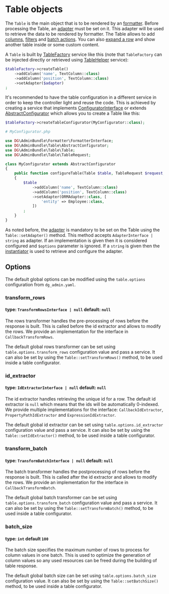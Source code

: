 # Table objects

The `Table` is the main object that is to be rendered by an [formatter](../formatters.md). Before processing the Table, an [adapter](../adapters/README.md) must be set on it. This adapter will be used to retrieve the data to be rendered by formatter. The Table allows to add [columns](../table/columns.md), [filters](../table/filters.md) and [batch actions](../table/batch_actions.md). You can also [expand a row](expand_row.md) and show another table inside or some custom content.

A `Table` is built by [TableFactory](../../src/Table/TableFactory.php) service like this (note that `TableFactory` can be injected directly or retrieved using [TableHelper](../../src/TableHelper.php) service):

```php
$tableFactory->createTable()
    ->addColumn('name', TextColumn::class)
    ->addColumn('position', TextColumn::class)
    ->setAdapter($adapter)
;
```

It's recommended to have the table configuration in a different service in order to keep the controller light and reuse the code. This is achieved by creating a service that implements [ConfiguratorInterface](../../src/Table/ConfiguratorInterface.php) or extends [AbstractConfigurator](../../src/Table/AbstractConfigurator.php) which allows you to create a Table like this:

```php
$tableFactory->createTableConfigurator(MyConfigurator::class);
```

```php
# MyConfigurator.php

use DG\AdminBundle\Formatter\FormatterInterface;
use DG\AdminBundle\Table\AbstractConfigurator;
use DG\AdminBundle\Table\Table;
use DG\AdminBundle\Table\TableRequest;

class MyConfigurator extends AbstractConfigurator
{
    public function configureTable(Table $table, TableRequest $request, array $options, FormatterInterface $formatter) : void
    {
        $table
            ->addColumn('name', TextColumn::class)
            ->addColumn('position', TextColumn::class)
            ->setAdapter(ORMAdapter::class, [
                'entity' => Employee::class,
            ])
        ;
    }
}
```

As noted before, the [adapter](../adapters/README.md) is mandatory to be set on the Table using the `Table::setAdapter()` method. This method accepts `AdapterInterface | string` as adapter. If an implementation is given then it is considered configured and `$options` parameter is ignored. If a `string` is given then the [instantiator](../instantiator.md) is used to retrieve and configure the adapter.

## Options

The default global options can be modified using the `table.options` configuration from `dg_admin.yaml`. 

### transform_rows

#### type: `TransformRowsInterface | null` default: `null`

The rows transformer handles the pre-processing of rows before the response is built. This is called before the id extractor and allows to modify the rows. We provide an implementation for the interface in `CallbackTransformRows`.

The default global rows transformer can be set using `table.options.transform_rows` configuration value and pass a service. It can also be set by using the `Table::setTransformRows()` method, to be used inside a table configurator.

### id_extractor

#### type: `IdExtractorInterface | null` default: `null`

The id extractor handles retrieving the unique id for a row. The default id extractor is `null` which means that the ids will be automatically 0-indexed. We provide multiple implementations for the interface: `CallbackIdExtractor`, `PropertyPathIdExtractor` and `ExpressionIdExtractor`.

The default global id extractor can be set using `table.options.id_extractor` configuration value and pass a service. It can also be set by using the `Table::setIdExtractor()` method, to be used inside a table configurator.

### transform_batch

#### type: `TransformBatchInterface | null` default: `null`

The batch transformer handles the postprocessing of rows before the response is built. This is called after the id extractor and allows to modify the rows. We provide an implementation for the interface in `CallbackTransformBatch`.

The default global batch transformer can be set using `table.options.transform_batch` configuration value and pass a service. It can also be set by using the `Table::setTransformBatch()` method, to be used inside a table configurator.

### batch_size

#### type: `int` default `100`

The batch size specifies the maximum number of rows to process for column values in one batch. This is used to optimize the generation of column values so any used resources can be freed during the building of table response.

The default global batch size can be set using `table.options.batch_size` configuration value. It can also be set by using the `Table::setBatchSize()` method, to be used inside a table configurator.
